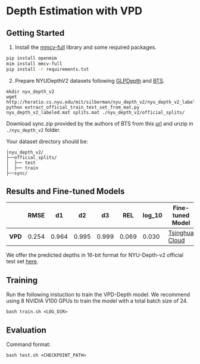 # Depth Estimation with VPD
## Getting Started  

1. Install the [mmcv-full](https://github.com/open-mmlab/mmcv) library and some required packages.

```bash
pip install openmim
mim install mmcv-full
pip install -r requirements.txt
```

2. Prepare NYUDepthV2 datasets following [GLPDepth](https://github.com/vinvino02/GLPDepth) and [BTS](https://github.com/cleinc/bts/tree/master).

```
mkdir nyu_depth_v2
wget http://horatio.cs.nyu.edu/mit/silberman/nyu_depth_v2/nyu_depth_v2_labeled.mat
python extract_official_train_test_set_from_mat.py nyu_depth_v2_labeled.mat splits.mat ./nyu_depth_v2/official_splits/
```

Download sync.zip provided by the authors of BTS from this [url](https://drive.google.com/file/d/1AysroWpfISmm-yRFGBgFTrLy6FjQwvwP/view) and unzip in `./nyu_depth_v2` folder. 

Your dataset directory should be:

```
│nyu_depth_v2/
├──official_splits/
│  ├── test
│  ├── train
├──sync/
```

## Results and Fine-tuned Models

|  | RMSE | d1 | d2 | d3 | REL  | log_10 | Fine-tuned Model |
|-------------------|-------|-------|--------|--------|--------|-------|-------|
| **VPD** | 0.254 | 0.964 | 0.995 | 0.999 | 0.069 | 0.030 |[Tsinghua Cloud](https://cloud.tsinghua.edu.cn/f/7e4adc76cc9b4200ac79/?dl=1) |

We offer the predicted depths in 16-bit format for NYU-Depth-v2 official test set [here](https://cloud.tsinghua.edu.cn/f/27354f47ba424bb3ad40/?dl=1).

## Training

Run the following instuction to train the VPD-Depth model. We recommend using 8 NVIDIA V100 GPUs to train the model with a total batch size of 24. 

```
bash train.sh <LOG_DIR>
```

## Evaluation
Command format:
```
bash test.sh <CHECKPOINT_PATH>
```